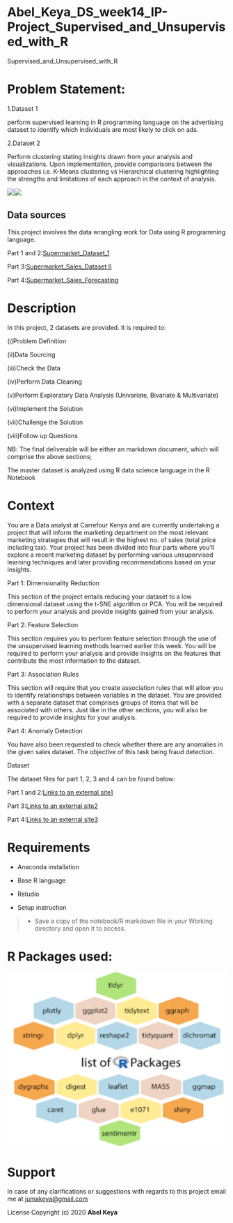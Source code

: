 # Abel_Keya_DS_week14_IP-Project_Supervised_and_Unsupervised_with_R

Supervised_and_Unsupervised_with_R

# Problem Statement:

1.Dataset 1

perform supervised learning in R programming language on the advertising dataset to identify which individuals are most likely to click on ads.

2.Dataset 2

Perform clustering stating insights drawn from your analysis and visualizations.
Upon implementation, provide comparisons between the approaches  i.e. K-Means clustering vs Hierarchical clustering highlighting the strengths and limitations of each approach in the context of analysis. 

<img src="dbscan.png" width="400"><img src="kmeans.gif" width="400">


## Data sources

This project involves the data wrangling work for Data using R programming language.

    
Part 1 and 2:[Supermarket_Dataset_1](https://github.com/abel-keya/Abel_Keya_DS_week14_IP-Project_Supervised_and_Unsupervised_with_R/blob/master/Supermarket_Dataset_1.csv)

Part 3:[Supermarket_Sales_Dataset II](https://github.com/abel-keya/Abel_Keya_DS_week14_IP-Project_Supervised_and_Unsupervised_with_R/blob/master/Supermarket_Sales_Dataset%20II.csv)

Part 4:[Supermarket_Sales_Forecasting](https://github.com/abel-keya/Abel_Keya_DS_week14_IP-Project_Supervised_and_Unsupervised_with_R/blob/master/Supermarket_Sales_Forecasting.csv)



# Description

In this project, 2 datasets are provided. It is required to:

(i)Problem Definition

(ii)Data Sourcing

(iii)Check the Data

(iv)Perform Data Cleaning

(v)Perform Exploratory Data Analysis  (Univariate, Bivariate & Multivariate)

(vi)Implement the Solution

(vii)Challenge the Solution

(viii)Follow up Questions

NB: The final deliverable will be either an markdown document,  which will comprise the above sections;

The master dataset is analyzed using R data science language in the R Notebook 

# Context

You are a Data analyst at Carrefour Kenya and are currently undertaking a project that will inform the marketing department on the most relevant marketing strategies that will result in the highest no. of sales (total price including tax). Your project has been divided into four parts where you'll explore a recent marketing dataset by performing various unsupervised learning techniques and later providing recommendations based on your insights.

Part 1: Dimensionality Reduction

This section of the project entails reducing your dataset to a low dimensional dataset using the t-SNE algorithm or PCA. You will be required to perform your analysis and provide insights gained from your analysis.

Part 2: Feature Selection

This section requires you to perform feature selection through the use of the unsupervised learning methods learned earlier this week. You will be required to perform your analysis and provide insights on the features that contribute the most information to the dataset.

Part 3: Association Rules

This section will require that you create association rules that will allow you to identify relationships between variables in the dataset. You are provided with a separate dataset that comprises groups of items that will be associated with others. Just like in the other sections, you will also be required to provide insights for your analysis.

Part 4: Anomaly Detection

You have also been requested to check whether there are any anomalies in the given sales dataset. The objective of this task being fraud detection.

Dataset

The dataset files for part 1, 2, 3 and 4 can be found below:

Part 1 and 2:[Links to an external site1](https://github.com/abel-keya/Abel_Keya_DS_week14_IP-Project_Supervised_and_Unsupervised_with_R/blob/master/Supermarket_Dataset_1.csv)

Part 3:[Links to an external site2](https://github.com/abel-keya/Abel_Keya_DS_week14_IP-Project_Supervised_and_Unsupervised_with_R/blob/master/Supermarket_Sales_Dataset%20II.csv)

Part 4:[Links to an external site3](https://github.com/abel-keya/Abel_Keya_DS_week14_IP-Project_Supervised_and_Unsupervised_with_R/blob/master/Supermarket_Sales_Forecasting.csv)
 
# Requirements

* Anaconda installation
* Base R language
* Rstudio


* Setup instruction

> * Save a copy of the notebook/R markdown file in your Working directory and open it to access.

<p align="center">
   
   # R Packages used:
   
 <p align="center"> 
   
  <img   src="https://github.com/abel-keya/Abel_Keya_DS_week13_IP-Project_Supervised_and_Unsupervised_with_R/blob/master/rpackages.png" width="650" height="400"  alt="DS" title="Requirements" />
  
 
</p>

# Support
In case of any clarifications or suggestions with regards to this project email me at jumakeya@gmail.com

License
Copyright (c) 2020 **Abel Keya**
